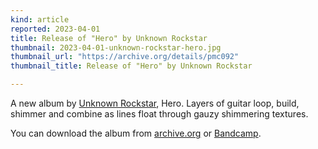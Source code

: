 ```yaml
---
kind: article
reported: 2023-04-01
title: Release of "Hero" by Unknown Rockstar
thumbnail: 2023-04-01-unknown-rockstar-hero.jpg
thumbnail_url: "https://archive.org/details/pmc092"
thumbnail_title: Release of "Hero" by Unknown Rockstar

---
```

A new album by [Unknown Rockstar](https://archive.org/details/postmoderncore?sort=-date&and[]=creator%3A%22unknown%20rockstar%22), Hero.
Layers of guitar loop, build, shimmer and combine as lines float through gauzy shimmering textures.

You can download the album from [archive.org](https://archive.org/details/pmc092) or [Bandcamp](https://postmoderncore.bandcamp.com/album/hero).